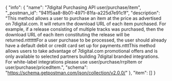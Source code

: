 {
  "info": {
    "name": "7digital Purchasing API user/purchase/item",
    "_postman_id": "941f5aa8-8b01-4971-81fa-a225d7e91c1f",
    "description": "This method allows a user to purchase an item at the price as advertised on 7digital.com. It will return the download URL of each item purchased. For example, if a release consisting of multiple tracks was purchased, then the download URL of each item constituting the release will be returned.nttttttFor a user purchase to be processed, the user should already have a default debit or credit card set up for payments.ntttThis method allows users to take advantage of 7digital.com promotional offers and is only available to selected partners building 7digital branded integrations. For white-label integrations please use user/purchase/rrpItem or user/purchase/pricedItem.",
    "schema": "https://schema.getpostman.com/json/collection/v2.0.0/"
  },
  "item": []
}